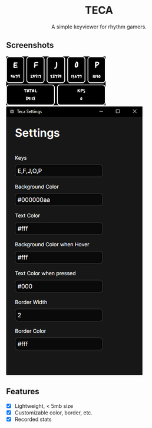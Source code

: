 <h1 style="text-align: center;">TECA</h1>

<p style="text-align: center;">A simple keyviewer for rhythm gamers.</p>

## Screenshots

![Demo](/imgs/teca_demo.png)
![Settings Window Demo](/imgs/teca_settings_demo.png)

## Features

- [x] Lightweight, < 5mb size
- [x] Customizable color, border, etc.
- [x] Recorded stats
